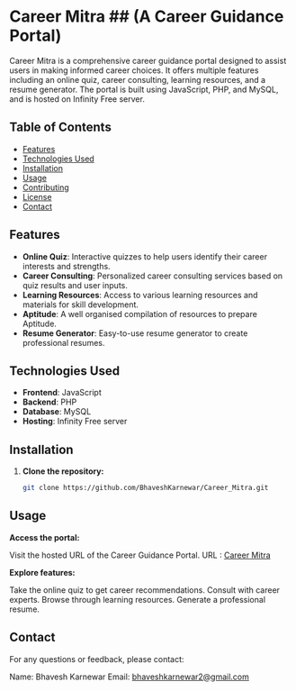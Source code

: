 # Career Mitra ## (A Career Guidance Portal)

Career Mitra is a comprehensive career guidance portal designed to assist users in making informed career choices. It offers multiple features including an online quiz, career consulting, learning resources, and a resume generator. The portal is built using JavaScript, PHP, and MySQL, and is hosted on Infinity Free server.

## Table of Contents

- [Features](#features)
- [Technologies Used](#technologies-used)
- [Installation](#installation)
- [Usage](#usage)
- [Contributing](#contributing)
- [License](#license)
- [Contact](#contact)

## Features

- **Online Quiz**: Interactive quizzes to help users identify their career interests and strengths.
- **Career Consulting**: Personalized career consulting services based on quiz results and user inputs.
- **Learning Resources**: Access to various learning resources and materials for skill development.
- **Aptitude**: A well organised compilation of resources to prepare Aptitude.
- **Resume Generator**: Easy-to-use resume generator to create professional resumes.

## Technologies Used

- **Frontend**: JavaScript
- **Backend**: PHP
- **Database**: MySQL
- **Hosting**: Infinity Free server

## Installation

1. **Clone the repository:**

   ```bash
   git clone https://github.com/BhaveshKarnewar/Career_Mitra.git

## Usage
**Access the portal:**

Visit the hosted URL of the Career Guidance Portal.
URL : <a href="https://careermitra.online/">Career Mitra</a>

**Explore features:**

Take the online quiz to get career recommendations.
Consult with career experts.
Browse through learning resources.
Generate a professional resume.

## Contact

For any questions or feedback, please contact:

Name: Bhavesh Karnewar
Email: bhaveshkarnewar2@gmail.com
